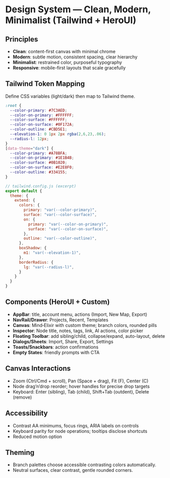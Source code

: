 # Design System — Clean, Modern, Minimalist (Tailwind + HeroUI)

## Principles
- **Clean**: content-first canvas with minimal chrome
- **Modern**: subtle motion, consistent spacing, clear hierarchy
- **Minimalist**: restrained color, purposeful typography
- **Responsive**: mobile-first layouts that scale gracefully

## Tailwind Token Mapping
Define CSS variables (light/dark) then map to Tailwind theme.

```css
:root {
  --color-primary: #7C3AED;
  --color-on-primary: #FFFFFF;
  --color-surface: #FFFFFF;
  --color-on-surface: #0F172A;
  --color-outline: #CBD5E1;
  --elevation-1: 0 1px 2px rgba(2,6,23,.06);
  --radius-l: 12px;
}
[data-theme="dark"] {
  --color-primary: #A78BFA;
  --color-on-primary: #1E1B4B;
  --color-surface: #0B1020;
  --color-on-surface: #E2E8F0;
  --color-outline: #334155;
}
```

```js
// tailwind.config.js (excerpt)
export default {
  theme: {
    extend: {
      colors: {
        primary: "var(--color-primary)",
        surface: "var(--color-surface)",
        on: {
          primary: "var(--color-on-primary)",
          surface: "var(--color-on-surface)",
        },
        outline: "var(--color-outline)",
      },
      boxShadow: {
        m1: "var(--elevation-1)",
      },
      borderRadius: {
        lg: "var(--radius-l)",
      }
    }
  }
}
```

## Components (HeroUI + Custom)
- **AppBar**: title, account menu, actions (Import, New Map, Export)
- **NavRail/Drawer**: Projects, Recent, Templates
- **Canvas**: Mind‑Elixir with custom theme; branch colors, rounded pills
- **Inspector**: Node title, notes, tags, link, AI actions, color picker
- **Floating Toolbar**: add sibling/child, collapse/expand, auto-layout, delete
- **Dialogs/Sheets**: Import, Share, Export, Settings
- **Toasts/Snackbars**: action confirmations
- **Empty States**: friendly prompts with CTA

## Canvas Interactions
- Zoom (Ctrl/Cmd + scroll), Pan (Space + drag), Fit (F), Center (C)
- Node drag’n’drop reorder; hover handles for precise drop targets
- Keyboard: Enter (sibling), Tab (child), Shift+Tab (outdent), Delete (remove)

## Accessibility
- Contrast AA minimums, focus rings, ARIA labels on controls
- Keyboard parity for node operations; tooltips disclose shortcuts
- Reduced motion option

## Theming
- Branch palettes choose accessible contrasting colors automatically.
- Neutral surfaces, clear contrast, gentle rounded corners.

